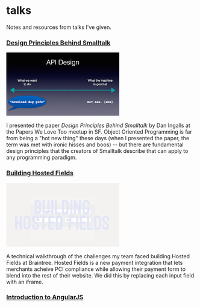 # talks

Notes and resources from talks I've given.

### [Design Principles Behind Smalltalk](2015-design-principles-behind-smalltalk)

![api-design](images/api-design.png)

I presented the paper _Design Principles Behind Smalltalk_ by Dan Ingalls at the Papers We Love Too meetup in SF. Object Oriented Programming is far from being a "hot new thing" these days (when I presented the paper, the term was met with ironic hisses and boos) -- but there are fundamental design principles that the creators of Smalltalk describe that can apply to any programming paradigm.

### [Building Hosted Fields](2015-building-hosted-fields)

![api-design](images/building-hosted-fields.png)

A technical walkthrough of the challenges my team faced building Hosted Fields at Braintree. Hosted Fields is a new payment integration that lets merchants acheive PCI compliance while allowing their payment form to blend into the rest of their website. We did this by replacing each input field with an iframe.

### [Introduction to AngularJS](2014-intro-to-angularjs)
